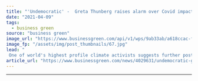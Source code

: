 ```yaml
---
title: "'Undemocratic' -  Greta Thunberg raises alarm over Covid impact on COP26 Climate Summit"
date: "2021-04-09"
tags: 
  - business green
source: "business green"
image_url: "https://www.businessgreen.com/api/v1/wps/9ab33ab/a618ccac-f6f7-4f37-b5b5-4373a6daef34/1/Greta-Thunberg-01-185x114.jpg"
image_fp: "/assets/img/post_thumbnails/67.jpg"
lead: "
 One of world's highest profile climate activists suggests further postponement of crucial Climate Summit may be required, but warns any delay must not impact climate action ..."
article_url: "https://www.businessgreen.com/news/4029631/undemocratic-greta-thunberg-raises-alarm-covid-impact-cop26-climate-summit"
---
```


---
